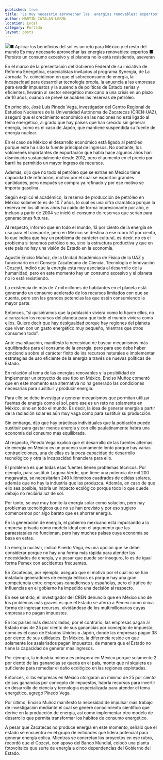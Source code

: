 ```yaml
---
published: true
title: "Es muy necesario aprovechar las  energías renovables: expertos"
author: MARTIN CATALAN LERMA
location: Local
category: Portada
layout: posts
---
```


![](http://i.imgur.com/q9hOO2fm.jpg)■ Aplicar los beneficios del sol es un reto para México y el resto del mundo
Es muy necesario aprovechar las 
energías renovables: expertos
■ Persiste un consumo excesivo y el planeta no lo está resistiendo, aseveran

En el marco de la presentación del Gobierno Federal de su iniciativa de Reforma Energética, especialistas invitados al programa Synergia, de La Jornada Tv, coincidieron en que el sobreconsumo de energía, la incapacidad para desarrollar tecnología propia, la anuencia a las empresas para evadir impuestos y la ausencia de políticas de Estado serias y eficientes, llevarán al sector energético mexicano a una crisis en un plazo de 10 años, cuando se prevé se acaben las reservas de petróleo.

En principio, José Luis Pinedo Vega, investigador del Centro Regional de Estudios Nucleares de la Universidad Autónoma de Zacatecas (CREN-UAZ), aseguró que el crecimiento económico en las naciones no está ligado al tema energético, al grado que hay países que han crecido sin generar energía, como es el caso de Japón, que mantiene suspendida su fuente de energía nuclear.

En el caso de México el desarrollo económico está ligado al petróleo porque este ha sido la fuente principal de ingresos. No obstante, los volúmenes importantes de exportación que había hace algunos años han disminuido sustancialmente desde 2012, pero el aumento en el precio por barril ha permitido un mayor ingreso de recursos.

Además, dijo que no todo el petróleo que se extrae en México tiene capacidad de refinación, motivo por el cual se exportan grandes cantidades, pero después se compra ya refinado y por ese motivo se importa gasolina.

Según explicó el académico, la reserva de producción de petróleo en México solamente es de 10.7 años, lo cual es una cifra dramática porque la reserva en los últimos años ha caído de forma impresionante por año, e incluso a partir de 2004 se inició el consumo de reservas que serían para generaciones futuras.


Al respecto, informó que en todo el mundo, 13 por ciento de la energía se usa para el transporte, pero en México se destina a ese rubro 51 por ciento, lo que indica que hay un problema de carácter cultural, es decir, no es el problema si tenemos petróleo o no, sino la estructura productiva y que en este país no hay una visión de Estado en la economía.

Agustín Enciso Muñoz, de la Unidad Académica de Física de la UAZ y funcionario en el Consejo Zacatecano de Ciencia, Tecnología e Innovación (Cozcyt), indicó que la energía está muy asociada al desarrollo de la humanidad, pero en este momento hay un consumo excesivo y el planeta no lo está resistiendo.

La existencia de más de 7 mil millones de habitantes en el planeta está generando un consumo acelerado de los recursos limitados con que se cuenta, pero son las grandes potencias las que están consumiendo la mayor parte.

Entonces, “si quisiéramos que la población viviera como lo hacen ellos, no alcanzarían los recursos del planeta para que todo el mundo viviera como ellos. Quiere decir que hay desigualdad porque hay regiones del planeta que viven con un gasto energético muy pequeño, mientras que otros consumen todo”.

Ante esa situación, manifestó la necesidad de buscar mecanismos más equilibrados para el consumo de la energía, pero para eso debe haber conciencia sobre el carácter finito de los recursos naturales e implementar estrategias de uso eficiente de la energía a través de nuevas políticas de Estado.

En relación al tema de las energías renovables y la posibilidad de implementar un proyecto de ese tipo en México, Enciso Muñoz comentó que en este momento esa alternativa no ha generado las condiciones necesarias para sustituir y producir energía.

Para ello se debe investigar y generar mecanismos que permitan utilizar fuentes de energía como el sol, pero ese es un reto no solamente en México, sino en todo el mundo. Es decir, la idea de generar energía a partir de la radiación solar es aún muy vaga como para sustituir su producción.

Sin embargo, dijo que hay prácticas individuales que la población puede sustituir para gastar menos energía y con ello paulatinamente habrá una economía del consumo más equilibrada.

Al respecto, Pinedo Vega explicó que el desarrollo de las fuentes alternas de energía en México es un proceso sumamente lento porque hay varias contradicciones, una de ellas es la poca capacidad de desarrollo tecnológico y otra la incapacidad financiera para ello.

El problema es que todas esas fuentes tienen problemas técnicos. Por ejemplo, para sustituir Laguna Verde, que tiene una potencia de mil 200 megawatts, se necesitarían 240 kilómetros cuadrados de celdas solares, además que no hay la industria que las produzca. Además, en caso de que ello sea posible, habría un impacto ecológico porque todo lo que quede debajo no recibiría luz de sol.

Por tanto, se oye muy bonito la energía solar como solución, pero hay problemas tecnológicos que no se han previsto y por eso sugiero comencemos por algo barato que es ahorrar energía.

En la generación de energía, el gobierno mexicano está impulsando a la empresa privada como modelo ideal con el argumento que las paraestatales no funcionan, pero hay muchos países cuya economía se basa en estas.

La energía nuclear, indicó Pinedo Vega, es una opción que se debe considerar porque no hay una forma más rápida para atender las necesidades de energía, y a pesar que puede ser inseguro, lo es de igual forma Pemex con accidentes frecuentes.

En Zacatecas, por ejemplo, aseguró que el motivo por el cual no se han instalado generadores de energía eólicos es porque hay una gran competencia entre empresas canadienses y españolas, pero el tráfico de influencias en el gobierno ha impedido una decisión al respecto.

En ese sentido, el investigador del CREN denunció que en México uno de los problemas más graves es que el Estado se aferra a Pemex como única forma de ingresar recursos, olvidándose de los multimillonarios cuyas empresas no pagan impuestos.

En los países más desarrollados, por el contrario, las empresas pagan al Estado más de 25 por ciento de sus ganancias por concepto de impuesto, como es el caso de Estados Unidos o Japón, donde las empresas pagan 38 por ciento de sus utilidades. En México, la diferencia reside en que solamente los asalariados pagan impuestos, de manera que el Estado no tiene la capacidad de generar más ingresos.

Por ejemplo, la industria minera es próspera en México porque solamente 2 por ciento de las ganancias se queda en el país, monto que ni siquiera es suficiente para remediar el daño ecológico en las regiones explotadas.

Entonces, si las empresas en México otorgaran un mínimo de 25 por ciento de sus ganancias por concepto de impuestos, habría recursos para invertir en desarrollo de ciencia y tecnología especializada para atender el tema energético, agregó Pinedo Vega.

Por último, Enciso Muñoz manifestó la necesidad de impulsar más trabajo de investigación mediante el cual se genere conocimiento científico que derive en la producción de energía, así como implementar otro modelo de desarrollo que permita transformar los hábitos de consumo energético. 

A pesar que Zacatecas no produce energía en este momento, señaló que el estado se encuentra en el grupo de entidades que lidera potencial para generar energía eólica. Mientras se concretan los proyectos en ese rubro, recordó que el Cozcyt, con apoyo del Banco Mundial, colocó una planta fotovoltaica que surte de energía a cinco dependencias del Gobierno del Estado.
